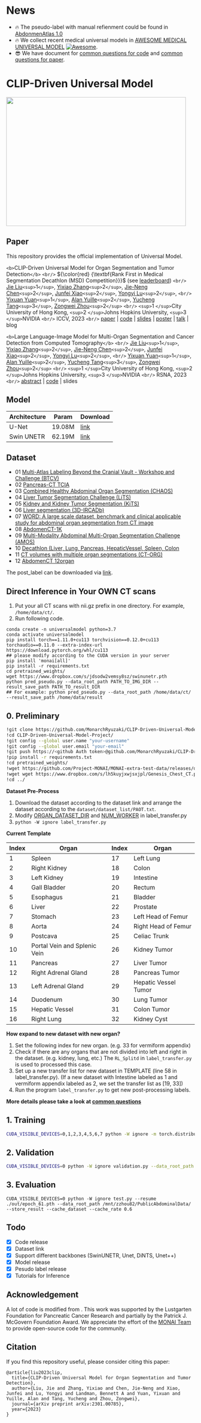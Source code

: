 # News

- 🔥 The pseudo-label with manual refienment could be found in [AbdonmenAtlas 1.0](https://github.com/MrGiovanni/AbdomenAtlas)
- 🔥 We collect recent medical universal models in [AWESOME MEDICAL UNIVERSAL MODEL](documents/awesome.md) [![Awesome](https://awesome.re/badge.svg)](https://awesome.re).
- 😎 We have document for [common questions for code](documents/common_code_questions.md) and [common questions for paper](documents/common_paper_questions.md).

# CLIP-Driven Universal Model

<img src="teaser_fig.png" width = "480" height = "345" alt="" align=center />

## Paper

This repository provides the official implementation of Universal Model.

`<b>`CLIP-Driven Universal Model for Organ Segmentation and Tumor Detection`</b>` `<br/>`
${\color{red} {\textbf{Rank First in Medical Segmentation Decathlon (MSD) Competition}}}$ (see [leaderboard](https://decathlon-10.grand-challenge.org/evaluation/challenge/leaderboard/)) `<br/>`
[Jie Liu](https://ljwztc.github.io)`<sup>`1`</sup>`, [Yixiao Zhang](https://scholar.google.com/citations?hl=en&user=lU3wroMAAAAJ)`<sup>`2`</sup>`, [Jie-Neng Chen](https://scholar.google.com/citations?hl=en&user=yLYj88sAAAAJ)`<sup>`2`</sup>`,  [Junfei Xiao](https://lambert-x.github.io)`<sup>`2`</sup>`, [Yongyi Lu](https://scholar.google.com/citations?hl=en&user=rIJ99V4AAAAJ)`<sup>`2`</sup>`, `<br/>`
[Yixuan Yuan](https://scholar.google.com.au/citations?user=Aho5Jv8AAAAJ&hl=en)`<sup>`1`</sup>`, [Alan Yuille](https://scholar.google.com/citations?user=FJ-huxgAAAAJ&hl=en)`<sup>`2`</sup>`, [Yucheng Tang](https://tangy5.github.io)`<sup>`3`</sup>`, [Zongwei Zhou](https://www.zongweiz.com)`<sup>`2`</sup>` `<br/>`
`<sup>`1 `</sup>`City University of Hong Kong,   `<sup>`2 `</sup>`Johns Hopkins University,   `<sup>`3 `</sup>`NVIDIA `<br/>`
ICCV, 2023 `<br/>`
[paper](https://arxiv.org/pdf/2301.00785.pdf) | [code](https://github.com/ljwztc/CLIP-Driven-Universal-Model) | [slides](https://github.com/ljwztc/CLIP-Driven-Universal-Model/blob/main/documents/slides.pdf) | [poster](https://github.com/ljwztc/CLIP-Driven-Universal-Model/blob/main/documents/poster.pdf) | [talk](https://www.youtube.com/watch?v=bJpI9tCTsuA) | blog

`<b>`Large Language-Image Model for Multi-Organ Segmentation and Cancer Detection from Computed Tomography`</b>` `<br/>`
[Jie Liu](https://ljwztc.github.io)`<sup>`1`</sup>`, [Yixiao Zhang](https://scholar.google.com/citations?hl=en&user=lU3wroMAAAAJ)`<sup>`2`</sup>`, [Jie-Neng Chen](https://scholar.google.com/citations?hl=en&user=yLYj88sAAAAJ)`<sup>`2`</sup>`,  [Junfei Xiao](https://lambert-x.github.io)`<sup>`2`</sup>`, [Yongyi Lu](https://scholar.google.com/citations?hl=en&user=rIJ99V4AAAAJ)`<sup>`2`</sup>`, `<br/>`
[Yixuan Yuan](https://scholar.google.com.au/citations?user=Aho5Jv8AAAAJ&hl=en)`<sup>`1`</sup>`, [Alan Yuille](https://scholar.google.com/citations?user=FJ-huxgAAAAJ&hl=en)`<sup>`2`</sup>`, [Yucheng Tang](https://tangy5.github.io)`<sup>`3`</sup>`, [Zongwei Zhou](https://www.zongweiz.com)`<sup>`2`</sup>` `<br/>`
`<sup>`1 `</sup>`City University of Hong Kong,   `<sup>`2 `</sup>`Johns Hopkins University,   `<sup>`3 `</sup>`NVIDIA `<br/>`
RSNA, 2023 `<br/>`
[abstract](https://github.com/ljwztc/CLIP-Driven-Universal-Model/blob/main/documents/rnsa_abstract.pdf) | [code](https://github.com/ljwztc/CLIP-Driven-Universal-Model) | slides

## Model

| Architecture | Param  | Download                                                     |
| ------------ | ------ | ------------------------------------------------------------ |
| U-Net        | 19.08M | [link](https://www.dropbox.com/s/lyunaue0wwhmv5w/unet.pth)      |
| Swin UNETR   | 62.19M | [link](https://www.dropbox.com/s/jdsodw2vemsy8sz/swinunetr.pth) |

## Dataset

- 01 [Multi-Atlas Labeling Beyond the Cranial Vault - Workshop and Challenge (BTCV)](https://www.synapse.org/#!Synapse:syn3193805/wiki/217789)
- 02 [Pancreas-CT TCIA](https://wiki.cancerimagingarchive.net/display/Public/Pancreas-CT)
- 03 [Combined Healthy Abdominal Organ Segmentation (CHAOS)](https://chaos.grand-challenge.org/Combined_Healthy_Abdominal_Organ_Segmentation/)
- 04 [Liver Tumor Segmentation Challenge (LiTS)](https://competitions.codalab.org/competitions/17094#learn_the_details)
- 05 [Kidney and Kidney Tumor Segmentation (KiTS)](https://kits21.kits-challenge.org/participate#download-block)
- 06 [Liver segmentation (3D-IRCADb)](https://www.ircad.fr/research/data-sets/liver-segmentation-3d-ircadb-01/)
- 07 [WORD: A large scale dataset, benchmark and clinical applicable study for abdominal organ segmentation from CT image](https://github.com/HiLab-git/WORD)
- 08 [AbdomenCT-1K](https://github.com/JunMa11/AbdomenCT-1K)
- 09 [Multi-Modality Abdominal Multi-Organ Segmentation Challenge (AMOS)](https://amos22.grand-challenge.org)
- 10 [Decathlon (Liver, Lung, Pancreas, HepaticVessel, Spleen, Colon](https://drive.google.com/drive/folders/1HqEgzS8BV2c7xYNrZdEAnrHk7osJJ--2)
- 11 [CT volumes with multiple organ segmentations (CT-ORG)](https://wiki.cancerimagingarchive.net/pages/viewpage.action?pageId=61080890)
- 12 [AbdomenCT 12organ](https://github.com/JunMa11/AbdomenCT-1K)

The post_label can be downloaded via [link](https://portland-my.sharepoint.com/:u:/g/personal/jliu288-c_my_cityu_edu_hk/EX04Ilv4zh1Lm_HB0wnpaykB4Slef043RVWhX3lN05gylw?e=qG0DOS).

## Direct Inference in Your OWN CT scans

1. Put your all CT scans with nii.gz prefix in one directory. For example, `/home/data/ct/`.
2. Run following code.

```
conda create -n universalmodel python=3.7
conda activate universalmodel
pip install torch==1.11.0+cu113 torchvision==0.12.0+cu113 torchaudio==0.11.0 --extra-index-url https://download.pytorch.org/whl/cu113 
## please modify according to the CUDA version in your server
pip install 'monai[all]'
pip install -r requirements.txt
cd pretrained_weights/
wget https://www.dropbox.com/s/jdsodw2vemsy8sz/swinunetr.pth
python pred_pseudo.py --data_root_path PATH_TO_IMG_DIR --result_save_path PATH_TO_result_DIR 
## For example: python pred_pseudo.py --data_root_path /home/data/ct/ --result_save_path /home/data/result
```

## 0. Preliminary

```bash
!git clone https://github.com/MonarchRyuzaki/CLIP-Driven-Universal-Model-Project
!cd CLIP-Driven-Universal-Model-Project/
!git config --global user.name "your-username"
!git config --global user.email "your-email"
!git push https://<github Auth token>@github.com/MonarchRyuzaki/CLIP-Driven-Universal-Model-Project.git
!pip install -r requirements.txt
!cd pretrained_weights/
!wget https://github.com/Project-MONAI/MONAI-extra-test-data/releases/download/0.8.1/swin_unetr.base_5000ep_f48_lr2e-4_pretrained.pt
!wget wget https://www.dropbox.com/s/lh5kuyjxwjsxjpl/Genesis_Chest_CT.pt
!cd ../
```

**Dataset Pre-Process**

1. Download the dataset according to the dataset link and arrange the dataset according to the `dataset/dataset_list/PAOT.txt`.
2. Modify [ORGAN_DATASET_DIR](https://github.com/ljwztc/CLIP-Driven-Universal-Model/blob/main/label_transfer.py#L51C1-L51C18) and [NUM_WORKER](https://github.com/ljwztc/CLIP-Driven-Universal-Model/blob/main/label_transfer.py#L53) in label_transfer.py
3. `python -W ignore label_transfer.py`

**Current Template**

| Index | Organ                        | Index | Organ                |
| ----- | ---------------------------- | ----- | -------------------- |
| 1     | Spleen                       | 17    | Left Lung            |
| 2     | Right Kidney                 | 18    | Colon                |
| 3     | Left Kidney                  | 19    | Intestine            |
| 4     | Gall Bladder                 | 20    | Rectum               |
| 5     | Esophagus                    | 21    | Bladder              |
| 6     | Liver                        | 22    | Prostate             |
| 7     | Stomach                      | 23    | Left Head of Femur   |
| 8     | Aorta                        | 24    | Right Head of Femur  |
| 9     | Postcava                     | 25    | Celiac Trunk         |
| 10    | Portal Vein and Splenic Vein | 26    | Kidney Tumor         |
| 11    | Pancreas                     | 27    | Liver Tumor          |
| 12    | Right Adrenal Gland          | 28    | Pancreas Tumor       |
| 13    | Left Adrenal Gland           | 29    | Hepatic Vessel Tumor |
| 14    | Duodenum                     | 30    | Lung Tumor           |
| 15    | Hepatic Vessel               | 31    | Colon Tumor          |
| 16    | Right Lung                   | 32    | Kidney Cyst          |

**How expand to new dataset with new organ?**

1. Set the following index for new organ. (e.g. 33 for vermiform appendix)
2. Check if there are any organs that are not divided into left and right in the dataset. (e.g. kidney, lung, etc.) The `RL_Splitd` in `label_transfer.py` is used to processed this case.
3. Set up a new transfer list for new dataset in TEMPLATE (line 58 in label_transfer.py). (If a new dataset with Intestine labeled as 1 and vermiform appendix labeled as 2, we set the transfer list as [19, 33])
4. Run the program `label_transfer.py` to get new post-processing labels.

**More details please take a look at [common questions](documents/common_questions.md)**

## 1. Training

```bash
CUDA_VISIBLE_DEVICES=0,1,2,3,4,5,6,7 python -W ignore -m torch.distributed.launch --nproc_per_node=8 --master_port=1234 train.py --dist True --data_root_path /mnt/zzhou82/PublicAbdominalData/ --num_workers 12 --num_samples 4 --cache_dataset --cache_rate 0.6 --uniform_sample
```

## 2. Validation

```bash
CUDA_VISIBLE_DEVICES=0 python -W ignore validation.py --data_root_path /mnt/zzhou82/PublicAbdominalData/ --start_epoch 10 --end_epoch 40 --epoch_interval 10 --cache_dataset --cache_rate 0.6
```

## 3. Evaluation

```
CUDA_VISIBLE_DEVICES=0 python -W ignore test.py --resume ./out/epoch_61.pth --data_root_path /mnt/zzhou82/PublicAbdominalData/ --store_result --cache_dataset --cache_rate 0.6
```

## Todo

- [X] Code release
- [X] Dataset link
- [X] Support different backbones (SwinUNETR, Unet, DiNTS, Unet++)
- [X] Model release
- [X] Pesudo label release
- [X] Tutorials for Inference

## Acknowledgement

A lot of code is modified from . This work was supported by the Lustgarten Foundation for Pancreatic Cancer Research and partially by the Patrick J. McGovern Foundation Award. We appreciate the effort of the [MONAI Team](https://github.com/Project-MONAI/MONAI) to provide open-source code for the community.

## Citation

If you find this repository useful, please consider citing this paper:

```
@article{liu2023clip,
  title={CLIP-Driven Universal Model for Organ Segmentation and Tumor Detection},
  author={Liu, Jie and Zhang, Yixiao and Chen, Jie-Neng and Xiao, Junfei and Lu, Yongyi and Landman, Bennett A and Yuan, Yixuan and Yuille, Alan and Tang, Yucheng and Zhou, Zongwei},
  journal={arXiv preprint arXiv:2301.00785},
  year={2023}
}
```
